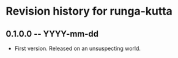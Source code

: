 # Revision history for runga-kutta

## 0.1.0.0 -- YYYY-mm-dd

* First version. Released on an unsuspecting world.
